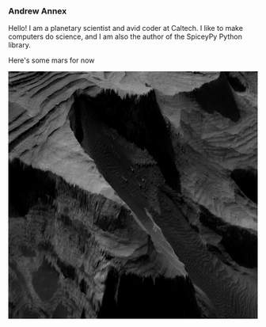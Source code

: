 ### Andrew Annex

Hello! I am a planetary scientist and avid coder at Caltech. I like to make computers do science, and I am also the author of the SpiceyPy Python library.

Here's some mars for now 


<img src="https://raw.githubusercontent.com/AndrewAnnex/andrewannex.github.io/master/img/slider_content/1.jpg" alt="Kaporo Crater" height="500" />


<!--
**AndrewAnnex/andrewannex** is a ✨ _special_ ✨ repository because its `README.md` (this file) appears on your GitHub profile.

Here are some ideas to get you started:

- 🔭 I’m currently working on ...
- 🌱 I’m currently learning ...
- 👯 I’m looking to collaborate on ...
- 🤔 I’m looking for help with ...
- 💬 Ask me about ...
- 📫 How to reach me: ...
- 😄 Pronouns: ...
- ⚡ Fun fact: ...
-->
